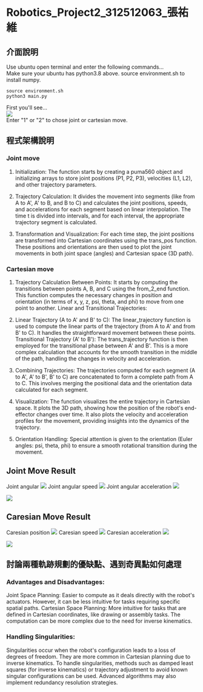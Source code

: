 # Robotics_Project2_312512063_張祐維
## 介面說明
Use ubuntu open terminal and enter the following commands... \
Make sure your ubuntu has python3.8 above.
source environment.sh to install numpy.
```
source environment.sh
python3 main.py
```

First you'll see... \
<img src="./images/chose_mode.png"/> \
Enter "1" or "2" to chose joint or cartesian move.

## 程式架構說明
### Joint move
1. Initialization:
The function starts by creating a puma560 object and initializing arrays to store joint positions (P1, P2, P3), velocities (L1, L2), and other trajectory parameters.

2. Trajectory Calculation:
It divides the movement into segments (like from A to A', A' to B, and B to C) and calculates the joint positions, speeds, and accelerations for each segment based on linear interpolation.
The time t is divided into intervals, and for each interval, the appropriate trajectory segment is calculated.

3. Transformation and Visualization:
For each time step, the joint positions are transformed into Cartesian coordinates using the trans_pos function.
These positions and orientations are then used to plot the joint movements in both joint space (angles) and Cartesian space (3D path).

### Cartesian move

1. Trajectory Calculation Between Points:
It starts by computing the transitions between points A, B, and C using the from_2_end function. This function computes the necessary changes in position and orientation (in terms of x, y, z, psi, theta, and phi) to move from one point to another.
Linear and Transitional Trajectories:

2. Linear Trajectory (A to A' and B' to C): 
The linear_trajectory function is used to compute the linear parts of the trajectory (from A to A' and from B' to C). It handles the straightforward movement between these points.
Transitional Trajectory (A' to B'): The trans_trajectory function is then employed for the transitional phase between A' and B'. This is a more complex calculation that accounts for the smooth transition in the middle of the path, handling the changes in velocity and acceleration.

3. Combining Trajectories:
The trajectories computed for each segment (A to A', A' to B', B' to C) are concatenated to form a complete path from A to C. This involves merging the positional data and the orientation data calculated for each segment.

4. Visualization:
The function visualizes the entire trajectory in Cartesian space. It plots the 3D path, showing how the position of the robot's end-effector changes over time.
It also plots the velocity and acceleration profiles for the movement, providing insights into the dynamics of the trajectory.

5. Orientation Handling:
Special attention is given to the orientation (Euler angles: psi, theta, phi) to ensure a smooth rotational transition during the movement.

## Joint Move Result

Joint angular
<img src="./images/Joint-move-angle-degree.png"/>
Joint angular speed
<img src="./images/Joint-move-angular-speed.png"/> 
Joint angular acceleration
<img src="./images/Joint-move-angular-acceleration.png"/>

<img src="./images/Joint-move.png"/>

## Caresian Move Result
Caresian position
<img src="./images/Cartesian-move-Position----of.png"/>
Caresian speed
<img src="./images/Cartesian-move-Velocity----of.png"/> 
Caresian acceleration
<img src="./images/Cartesian-move-Accleration-of.png"/>

<img src="./images/Cartesian-move.png"/>

## 討論兩種軌跡規劃的優缺點、遇到奇異點如何處理
### Advantages and Disadvantages:
Joint Space Planning: Easier to compute as it deals directly with the robot's actuators. However, it can be less intuitive for tasks requiring specific spatial paths.
Cartesian Space Planning: More intuitive for tasks that are defined in Cartesian coordinates, like drawing or assembly tasks. The computation can be more complex due to the need for inverse kinematics.

### Handling Singularities:
Singularities occur when the robot's configuration leads to a loss of degrees of freedom. They are more common in Cartesian planning due to inverse kinematics.
To handle singularities, methods such as damped least squares (for inverse kinematics) or trajectory adjustment to avoid known singular configurations can be used. Advanced algorithms may also implement redundancy resolution strategies.